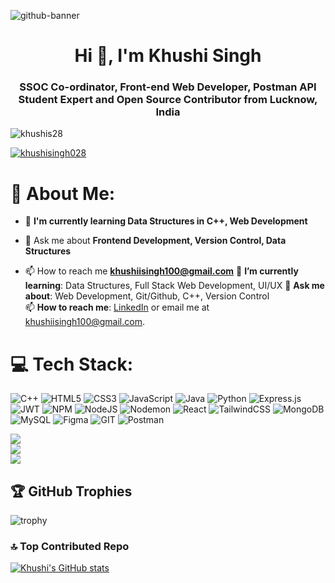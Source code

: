 ![github-banner](https://github.com/user-attachments/assets/233de7e7-3192-4a14-b19a-6bbb5cfa1ea6)


<h1 align="center">Hi 👋, I'm Khushi Singh</h1>
<h3 align="center">SSOC Co-ordinator, Front-end Web Developer, Postman API Student Expert and Open Source Contributor from Lucknow, India</h3>


<p align="left"> <img src="https://komarev.com/ghpvc/?username=khushis28&label=Profile%20views&color=0e75b6&style=flat" alt="khushis28"/></p>

<p align="left"> <a href="https://twitter.com/khushisingh028" target="blank"><img src="https://img.shields.io/twitter/follow/khushisingh028?logo=twitter&style=for-the-badge" alt="khushisingh028" /></a> </p>

# 💫 About Me:

- 🌱 **I'm currently learning Data Structures in C++, Web Development**

- 💬 Ask me about **Frontend Development, Version Control, Data Structures**

- 📫 How to reach me **khushiisingh100@gmail.com**
  🌱 **I’m currently learning**: Data Structures, Full Stack Web Development, UI/UX
💬 **Ask me about**: Web Development, Git/Github, C++, Version Control  
📫 **How to reach me**: [LinkedIn](https://www.linkedin.com/in/khushisingh2873/) or email me at [khushiisingh100@gmail.com](mailto:khushiisingh100@gmail.com).

# 💻 Tech Stack:
![C++](https://img.shields.io/badge/c++-%2300599C.svg?style=plastic&logo=c%2B%2B&logoColor=white) ![HTML5](https://img.shields.io/badge/html5-%23E34F26.svg?style=plastic&logo=html5&logoColor=white) ![CSS3](https://img.shields.io/badge/css3-%231572B6.svg?style=plastic&logo=css3&logoColor=white) ![JavaScript](https://img.shields.io/badge/javascript-%23323330.svg?style=plastic&logo=javascript&logoColor=%23F7DF1E) ![Java](https://img.shields.io/badge/java-%23ED8B00.svg?style=plastic&logo=openjdk&logoColor=white) ![Python](https://img.shields.io/badge/python-3670A0?style=plastic&logo=python&logoColor=ffdd54) ![Express.js](https://img.shields.io/badge/express.js-%23404d59.svg?style=plastic&logo=express&logoColor=%2361DAFB) ![JWT](https://img.shields.io/badge/JWT-black?style=plastic&logo=JSON%20web%20tokens) ![NPM](https://img.shields.io/badge/NPM-%23CB3837.svg?style=plastic&logo=npm&logoColor=white) ![NodeJS](https://img.shields.io/badge/node.js-6DA55F?style=plastic&logo=node.js&logoColor=white) ![Nodemon](https://img.shields.io/badge/NODEMON-%23323330.svg?style=plastic&logo=nodemon&logoColor=%BBDEAD) ![React](https://img.shields.io/badge/react-%2320232a.svg?style=plastic&logo=react&logoColor=%2361DAFB)  ![TailwindCSS](https://img.shields.io/badge/tailwindcss-%2338B2AC.svg?style=plastic&logo=tailwind-css&logoColor=white) ![MongoDB](https://img.shields.io/badge/MongoDB-%234ea94b.svg?style=plastic&logo=mongodb&logoColor=white) ![MySQL](https://img.shields.io/badge/mysql-%2300000f.svg?style=plastic&logo=mysql&logoColor=white) ![Figma](https://img.shields.io/badge/figma-%23F24E1E.svg?style=plastic&logo=figma&logoColor=white) ![GIT](https://img.shields.io/badge/Git-fc6d26?style=plastic&logo=git&logoColor=white) ![Postman](https://img.shields.io/badge/Postman-FF6C37?style=plastic&logo=postman&logoColor=white) 

![](https://github-readme-stats.vercel.app/api?username=khushis28&theme=synthwave&hide_border=false&include_all_commits=true&count_private=false)<br/>
![](https://github-readme-streak-stats.herokuapp.com/?user=khushis28&theme=synthwave&hide_border=false)<br/>
![](https://github-readme-stats.vercel.app/api/top-langs/?username=khushis28&theme=synthwave&hide_border=false&include_all_commits=true&count_private=false&layout=compact)

## 🏆 GitHub Trophies
![trophy](https://github-profile-trophy.vercel.app/?username=khushis28&theme=dracula)

### 🔝 Top Contributed Repo
[![Khushi's GitHub stats](https://github-readme-stats.vercel.app/api?username=khushis28&show_icons=true&theme=radical)](https://github.com/khushis28)
